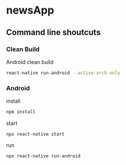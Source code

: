 # newsApp

## Command line shoutcuts
### Clean Build
Android clean build
```bash
react-native run-android --active-arch-only
```
### Android
install
```bash
npm install
```
start
```shell
npx react-native start
```
run
```shell
npx react-native run-android
```
